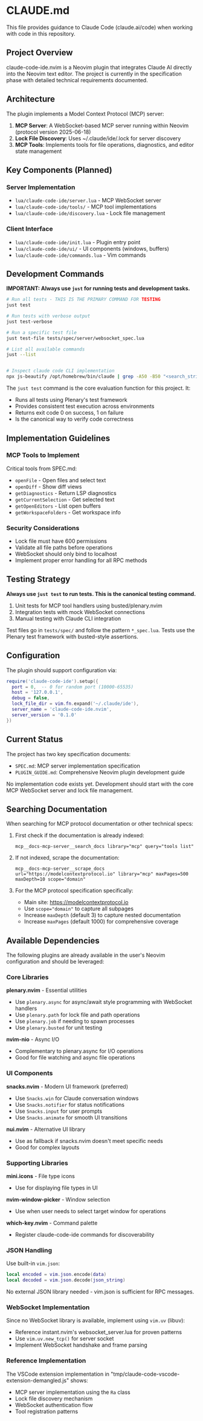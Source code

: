# CLAUDE.md

This file provides guidance to Claude Code (claude.ai/code) when working with code in this repository.

## Project Overview

claude-code-ide.nvim is a Neovim plugin that integrates Claude AI directly into the Neovim text editor. The project is currently in the specification phase with detailed technical requirements documented.

## Architecture

The plugin implements a Model Context Protocol (MCP) server:

1. **MCP Server**: A WebSocket-based MCP server running within Neovim (protocol version 2025-06-18)
1. **Lock File Discovery**: Uses ~/.claude/ide/<port>.lock for server discovery
1. **MCP Tools**: Implements tools for file operations, diagnostics, and editor state management

## Key Components (Planned)

### Server Implementation

- `lua/claude-code-ide/server.lua` - MCP WebSocket server
- `lua/claude-code-ide/tools/` - MCP tool implementations
- `lua/claude-code-ide/discovery.lua` - Lock file management

### Client Interface

- `lua/claude-code-ide/init.lua` - Plugin entry point
- `lua/claude-code-ide/ui/` - UI components (windows, buffers)
- `lua/claude-code-ide/commands.lua` - Vim commands

## Development Commands

**IMPORTANT: Always use `just` for running tests and development tasks.**

```bash
# Run all tests - THIS IS THE PRIMARY COMMAND FOR TESTING
just test

# Run tests with verbose output
just test-verbose

# Run a specific test file
just test-file tests/spec/server/websocket_spec.lua

# List all available commands
just --list


# Inspect claude code CLI implementation
npx js-beautify /opt/homebrew/bin/claude | grep -A50 -B50 "<search_string>"
```

The `just test` command is the core evaluation function for this project. It:

- Runs all tests using Plenary's test framework
- Provides consistent test execution across environments
- Returns exit code 0 on success, 1 on failure
- Is the canonical way to verify code correctness

## Implementation Guidelines

### MCP Tools to Implement

Critical tools from SPEC.md:

- `openFile` - Open files and select text
- `openDiff` - Show diff views
- `getDiagnostics` - Return LSP diagnostics
- `getCurrentSelection` - Get selected text
- `getOpenEditors` - List open buffers
- `getWorkspaceFolders` - Get workspace info

### Security Considerations

- Lock file must have 600 permissions
- Validate all file paths before operations
- WebSocket should only bind to localhost
- Implement proper error handling for all RPC methods

## Testing Strategy

**Always use `just test` to run tests. This is the canonical testing command.**

1. Unit tests for MCP tool handlers using busted/plenary.nvim
1. Integration tests with mock WebSocket connections
1. Manual testing with Claude CLI integration

Test files go in `tests/spec/` and follow the pattern `*_spec.lua`. Tests use the Plenary test framework with busted-style assertions.

## Configuration

The plugin should support configuration via:

```lua
require('claude-code-ide').setup({
  port = 0,  -- 0 for random port (10000-65535)
  host = '127.0.0.1',
  debug = false,
  lock_file_dir = vim.fn.expand('~/.claude/ide'),
  server_name = 'claude-code-ide.nvim',
  server_version = '0.1.0'
})
```

## Current Status

The project has two key specification documents:

- `SPEC.md`: MCP server implementation specification
- `PLUGIN_GUIDE.md`: Comprehensive Neovim plugin development guide

No implementation code exists yet. Development should start with the core MCP WebSocket server and lock file management.

## Searching Documentation

When searching for MCP protocol documentation or other technical specs:

1. First check if the documentation is already indexed:

   ```
   mcp__docs-mcp-server__search_docs library="mcp" query="tools list"
   ```

1. If not indexed, scrape the documentation:

   ```
   mcp__docs-mcp-server__scrape_docs url="https://modelcontextprotocol.io" library="mcp" maxPages=500 maxDepth=10 scope="domain"
   ```

1. For the MCP protocol specification specifically:

   - Main site: https://modelcontextprotocol.io
   - Use `scope="domain"` to capture all subpages
   - Increase `maxDepth` (default 3) to capture nested documentation
   - Increase `maxPages` (default 1000) for comprehensive coverage

## Available Dependencies

The following plugins are already available in the user's Neovim configuration and should be leveraged:

### Core Libraries

**plenary.nvim** - Essential utilities

- Use `plenary.async` for async/await style programming with WebSocket handlers
- Use `plenary.path` for lock file and path operations
- Use `plenary.job` if needing to spawn processes
- Use `plenary.busted` for unit testing

**nvim-nio** - Async I/O

- Complementary to plenary.async for I/O operations
- Good for file watching and async file operations

### UI Components

**snacks.nvim** - Modern UI framework (preferred)

- Use `Snacks.win` for Claude conversation windows
- Use `Snacks.notifier` for status notifications
- Use `Snacks.input` for user prompts
- Use `Snacks.animate` for smooth UI transitions

**nui.nvim** - Alternative UI library

- Use as fallback if snacks.nvim doesn't meet specific needs
- Good for complex layouts

### Supporting Libraries

**mini.icons** - File type icons

- Use for displaying file types in UI

**nvim-window-picker** - Window selection

- Use when user needs to select target window for operations

**which-key.nvim** - Command palette

- Register claude-code-ide commands for discoverability

### JSON Handling

Use built-in `vim.json`:

```lua
local encoded = vim.json.encode(data)
local decoded = vim.json.decode(json_string)
```

No external JSON library needed - vim.json is sufficient for RPC messages.

### WebSocket Implementation

Since no WebSocket library is available, implement using `vim.uv` (libuv):

- Reference instant.nvim's websocket_server.lua for proven patterns
- Use `vim.uv.new_tcp()` for server socket
- Implement WebSocket handshake and frame parsing

### Reference Implementation

The VSCode extension implementation in "tmp/claude-code-vscode-extension-demangled.js" shows:

- MCP server implementation using the `Ra` class
- Lock file discovery mechanism
- WebSocket authentication flow
- Tool registration patterns
